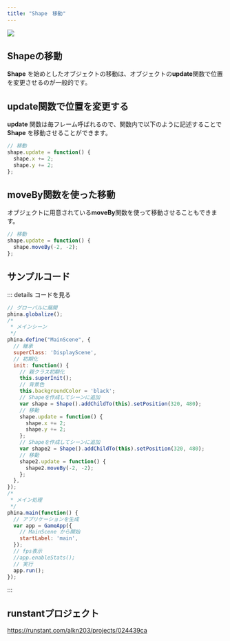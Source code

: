 ```yaml
---
title: "Shape　移動"
---
```


![](https://storage.googleapis.com/zenn-user-upload/7224zy06lr9c5xiecwvervsbfxmu)

## Shapeの移動

**Shape** を始めとしたオブジェクトの移動は、オブジェクトの**update**関数で位置を変更させるのが一般的です。

## update関数で位置を変更する
**update** 関数は毎フレーム呼ばれるので、関数内で以下のように記述することで **Shape** を移動させることができます。

```js
// 移動
shape.update = function() {
  shape.x += 2;  
  shape.y += 2;
};
```

## moveBy関数を使った移動
オブジェクトに用意されている**moveBy**関数を使って移動させることもできます。

```js
// 移動
shape.update = function() {
  shape.moveBy(-2, -2);
};
```

## サンプルコード
::: details コードを見る
```js
// グローバルに展開
phina.globalize();
/*
 * メインシーン
 */
phina.define("MainScene", {
  // 継承
  superClass: 'DisplayScene',
  // 初期化
  init: function() {
    // 親クラス初期化
    this.superInit();
    // 背景色
    this.backgroundColor = 'black';
    // Shapeを作成してシーンに追加
    var shape = Shape().addChildTo(this).setPosition(320, 480);
    // 移動
    shape.update = function() {
      shape.x += 2;  
      shape.y += 2;
    };
    // Shapeを作成してシーンに追加
    var shape2 = Shape().addChildTo(this).setPosition(320, 480);
    // 移動
    shape2.update = function() {
      shape2.moveBy(-2, -2);
    };
  },
});
/*
 * メイン処理
 */
phina.main(function() {
  // アプリケーションを生成
  var app = GameApp({
    // MainScene から開始
    startLabel: 'main',
  });
  // fps表示
  //app.enableStats();
  // 実行
  app.run();
});
```
:::

## runstantプロジェクト
https://runstant.com/alkn203/projects/024439ca
